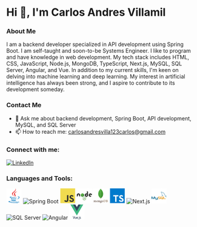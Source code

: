 # Hi 👋, I'm Carlos Andres Villamil

### About Me
I am a backend developer specialized in API development using Spring Boot. I am self-taught and soon-to-be Systems Engineer. I like to program and have knowledge in web development. My tech stack includes HTML, CSS, JavaScript, Node.js, MongoDB, TypeScript, Next.js, MySQL, SQL Server, Angular, and Vue. In addition to my current skills, I'm keen on delving into machine learning and deep learning. My interest in artificial intelligence has always been strong, and I aspire to contribute to its development someday.

### Contact Me
- 💬 Ask me about backend development, Spring Boot, API development, MySQL, and SQL Server
- 📫 How to reach me: [carlosandresvilla123carlos@gmail.com](mailto:carlosandresvilla123carlos@gmail.com)

### Connect with me:
<a href="https://linkedin.com/in/carlosandresvillamil" target="_blank"><img src="https://raw.githubusercontent.com/rahuldkjain/github-profile-readme-generator/master/src/images/icons/Social/linked-in-alt.svg" alt="LinkedIn" width="30" height="30"/></a>

### Languages and Tools:
<img src="https://raw.githubusercontent.com/devicons/devicon/master/icons/java/java-original.svg" alt="Java" width="40" height="40"/> <img src="https://www.vectorlogo.zone/logos/springio/springio-icon.svg" alt="Spring Boot" width="40" height="40"/> <img src="https://raw.githubusercontent.com/devicons/devicon/master/icons/javascript/javascript-original.svg" alt="JavaScript" width="40" height="40"/> <img src="https://raw.githubusercontent.com/devicons/devicon/master/icons/nodejs/nodejs-original-wordmark.svg" alt="Node.js" width="40" height="40"/> <img src="https://raw.githubusercontent.com/devicons/devicon/master/icons/mongodb/mongodb-original-wordmark.svg" alt="MongoDB" width="40" height="40"/> <img src="https://raw.githubusercontent.com/devicons/devicon/master/icons/typescript/typescript-original.svg" alt="TypeScript" width="40" height="40"/> <img src="https://cdn.worldvectorlogo.com/logos/next-js.svg" alt="Next.js" width="40" height="40"/> <img src="https://raw.githubusercontent.com/devicons/devicon/master/icons/mysql/mysql-original-wordmark.svg" alt="MySQL" width="40" height="40"/> <img src="https://www.svgrepo.com/show/303229/microsoft-sql-server-logo.svg" alt="SQL Server" width="40" height="40"/> <img src="https://angular.io/assets/images/logos/angular/angular.svg" alt="Angular" width="40" height="40"/> <img src="https://raw.githubusercontent.com/devicons/devicon/master/icons/vuejs/vuejs-original-wordmark.svg" alt="Vue.js" width="40" height="40"/>
